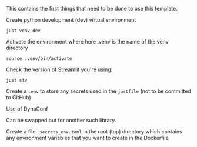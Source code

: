 This contains the first things that need to be done to use this template.

Create python development (dev) virtual environment

`just venv dev`

Activate the environment where here .venv is the name of the venv directory

`source .venv/bin/activate`

Check the version of Streamlit you're using:

`just stv`


Create a `.env` to store any secrets used in the `justfile` (not to be committed to GitHub)

Use of DynaConf

Can be swapped out for another such library.

Create a file `.secrets_env.toml` in the root (top) directory which contains any environment variables that you want to create in the Dockerfile

